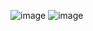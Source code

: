 ![image](https://github.com/eric2054/final_project/assets/90565230/cd8d951c-54b1-4116-8d0c-00eb89e51ccc)
![image](https://github.com/eric2054/final_project/assets/90565230/20d70eba-76bf-4f38-a119-2298f0363633)
